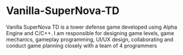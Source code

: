 # Vanilla-SuperNova-TD
Vanilla SuperNova TD is a tower defense game developed using Alpha Engine and C/C++. I am responsible for designing game levels, game mechanics, gameplay programming, UI/UX design, collaborating and conduct game planning closely with a team of 4 programmers
